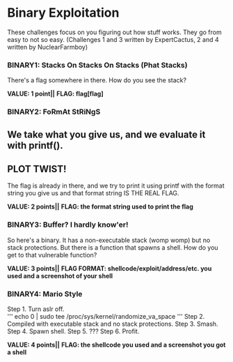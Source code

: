 # Binary Exploitation

These challenges focus on you figuring out how stuff works. They go from easy to not so easy. (Challenges 1 and 3 written by ExpertCactus, 2 and 4 written by NuclearFarmboy)

### BINARY1: Stacks On Stacks On Stacks (Phat Stacks)  
There's a flag somewhere in there. How do you see the stack?

**VALUE: 1 point||**
**FLAG: flag[flag]**

### BINARY2: FoRmAt StRiNgS
We take what you give us, and we evaluate it with printf().
---------------
**PLOT TWIST!**
---------------
The flag is already in there, and we try to print it using printf with the format string you give us and that format string IS THE REAL FLAG.


**VALUE: 2 points||**
**FLAG: the format string used to print the flag**


### BINARY3: Buffer? I hardly know'er!
So here's a binary. It has a non-executable stack (womp womp) but no stack protections. But there is a function that spawns a shell. How do you get to that vulnerable function?

**VALUE: 3 points||**
**FLAG FORMAT: shellcode/exploit/address/etc. you used and a screenshot of your shell**

### BINARY4: Mario Style
Step 1. Turn aslr off.  
'''
echo 0 | sudo tee /proc/sys/kernel/randomize_va_space
'''
Step 2. Compiled with executable stack and no stack protections. 
Step 3. Smash.
Step 4. Spawn shell.
Step 5. ???
Step 6. Profit. 

**VALUE: 4 points||**
**FLAG: the shellcode you used and a screenshot you got a shell**

